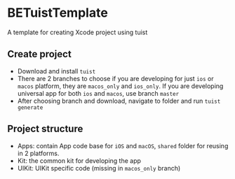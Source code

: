 # BETuistTemplate
A template for creating Xcode project using tuist

## Create project
- Download and install `tuist`
- There are 2 branches to choose if you are developing for just `ios` or `macos` platform, they are `macos_only` and `ios_only`. If you are developing universal app for both `ios` and `macos`, use branch `master`
- After choosing branch and download, navigate to folder and run `tuist generate`

## Project structure
- Apps: contain App code base for `iOS` and `macOS`, `shared` folder for reusing in 2 platforms.
- Kit: the common kit for developing the app
- UIKit: UIKit specific code (missing in `macos_only` branch)
